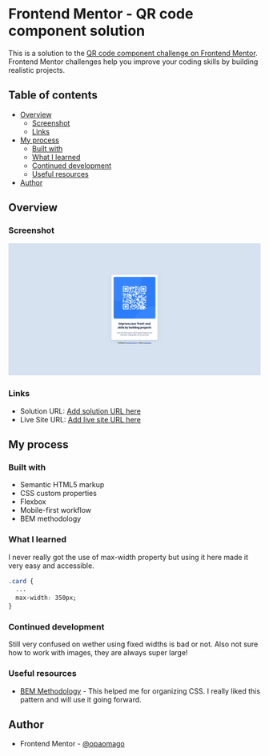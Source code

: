 # Frontend Mentor - QR code component solution

This is a solution to the [QR code component challenge on Frontend Mentor](https://www.frontendmentor.io/challenges/qr-code-component-iux_sIO_H). Frontend Mentor challenges help you improve your coding skills by building realistic projects.

## Table of contents

- [Overview](#overview)
  - [Screenshot](#screenshot)
  - [Links](#links)
- [My process](#my-process)
  - [Built with](#built-with)
  - [What I learned](#what-i-learned)
  - [Continued development](#continued-development)
  - [Useful resources](#useful-resources)
- [Author](#author)

## Overview

### Screenshot

![](./screenshot.png)

### Links

- Solution URL: [Add solution URL here](https://your-solution-url.com)
- Live Site URL: [Add live site URL here](https://your-live-site-url.com)

## My process

### Built with

- Semantic HTML5 markup
- CSS custom properties
- Flexbox
- Mobile-first workflow
- BEM methodology

### What I learned

I never really got the use of max-width property but using it here made it very
easy and accessible.

```css
.card {
  ...
  max-width: 350px;
}
```

### Continued development

Still very confused on wether using fixed widths is bad or not. Also not sure how
to work with images, they are always super large!

### Useful resources

- [BEM Methodology](https://en.bem.info/methodology/) - This helped me for organizing CSS. I really liked this pattern and will use it going forward.

## Author

- Frontend Mentor - [@opaomago](https://www.frontendmentor.io/profile/opaomago)
